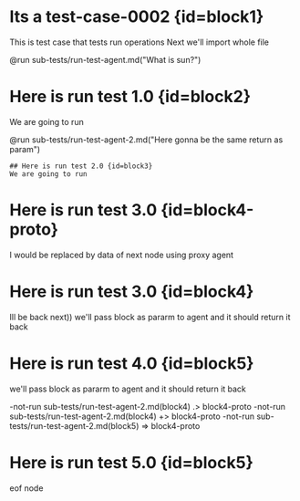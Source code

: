 # Its a test-case-0002 {id=block1}
This is test case that tests run operations
Next we'll import whole file

@run sub-tests/run-test-agent.md("What is sun?")

# Here is run test 1.0 {id=block2}
We are going to run 

@run sub-tests/run-test-agent-2.md("Here gonna be the same return as param")

    ## Here is run test 2.0 {id=block3}
    We are going to run 

# Here is run test 3.0 {id=block4-proto}
I would be replaced by data of next node using proxy agent

# Here is run test 3.0 {id=block4}
Ill be back next)) we'll pass block as pararm to agent and it should return it back

# Here is run test 4.0 {id=block5}
we'll pass block as pararm to agent and it should return it back

-not-run sub-tests/run-test-agent-2.md(block4) .> block4-proto
-not-run sub-tests/run-test-agent-2.md(block4) +> block4-proto
-not-run sub-tests/run-test-agent-2.md(block5) => block4-proto

# Here is run test 5.0 {id=block5}
eof node